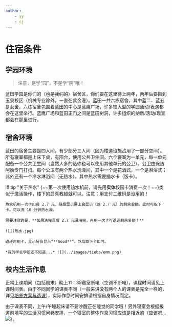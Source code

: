 ```yaml
---
author:
    - yy
    - cj
---
```


# **住宿条件**

## 学园环境

> 注意，是学“园”，不是学“院”哦！

蓝田学园是你们的（~~也是我们的~~）宿舍区，你们要在这里待上两年，两年后要搬到玉泉校区（机械专业除外，一直在紫金港）。蓝田一共六栋宿舍，其中蓝二、蓝五是女舍。六栋宿舍包围着蓝田的中心是蓝鹰广场，许多较大型的学园活动/表演都会在这里举行。蓝鹰广场和蓝田正门之间是蓝田树洞，许多组织的纳新/活动/现宣都会在那里进行。

## 宿舍环境

蓝田的宿舍主要是四人间，有少部分三人间（因为楼道设施占用了一部分空间）。所有寝室都是上床下桌，有阳台，使用公共卫生间。六个寝室为一单元，每一单元配备一个公共卫生间（当然人多的话你也可以使用其他单元的公卫）。公卫由保洁阿姨专门打扫。每个公卫有两个热水洗澡间，其中一个是花洒式，一个是淋浴式；此外还有一个冷水淋浴间（无热水）。其中热水需要插水卡（饭卡）。

!!! tip "关于热水"
    {==第一次使用热水机前，请先用**实体**校园卡消费一次！==}类似于激活操作，楼下的启真教超就可以。注意：用支付二维码是没用的！

    热水机刷一次卡扣费 2.7 元，随后显示屏上会显示（这 2.7 元）的剩余金额。此时可取下卡。可以洗 10 分钟热水澡。

    需要注意的是，**如果洗完澡后 2.7 元没用完，再刷一次卡可退还剩余金额！**

    ![](热水.jpg)

    退还时刷卡，显示屏会显示“**Good**”，然后取下卡即可。

    *有的学长学姐还不知道...* ![](../images/tieba/emm.png)

## 校内生活作息

正常上课期间（包括周末）晚上11：35寝室断电（空调不断电），课程时间请见上课时间表。由于不同同学的课表不同（一般来讲没有两个人的课表是完全一样的，详见[培养方案与选课]），实际作息时间安排请根据自身情况而定。

由于课表不同，上午/午睡起床请不要吵醒正在睡觉的同学哦！另外寝室会根据报道前填写的生活习惯问卷安排，一个寝室的整体作息习惯应该是相近的（应该吧...![](../images/tieba/guai.png)）。

[培养方案与选课]: ../Study/Concepts.md#_4